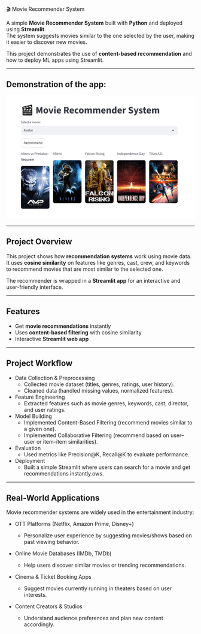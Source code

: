 🎬 Movie Recommender System

A simple **Movie Recommender System** built with **Python** and deployed using **Streamlit**.  
The system suggests movies similar to the one selected by the user, making it easier to discover new movies.  

This project demonstrates the use of **content-based recommendation** and how to deploy ML apps using Streamlit.

---


 ## Demonstration of the app:  
![App Screenshot](Capture....PNG)


---

##  Project Overview

This project shows how **recommendation systems** work using movie data.  
It uses **cosine similarity** on features like genres, cast, crew, and keywords to recommend movies that are most similar to the selected one.  

The recommender is wrapped in a **Streamlit app** for an interactive and user-friendly interface.

---

##  Features

-  Get **movie recommendations** instantly  
-  Uses **content-based filtering** with cosine similarity  
-  Interactive **Streamlit web app**  
  

---

## Project Workflow

- Data Collection & Preprocessing
   - Collected movie dataset (titles, genres, ratings, user history).
   - Cleaned data (handled missing values, normalized features).
- Feature Engineering
   - Extracted features such as movie genres, keywords, cast, director, and user ratings.
- Model Building
   - Implemented Content-Based Filtering (recommend movies similar to a given one).
   - Implemented Collaborative Filtering (recommend based on user–user or item–item similarities).
- Evaluation
   - Used metrics like Precision@K, Recall@K to evaluate performance.
- Deployment
   - Built a simple Streamlit where users can search for a movie and get recommendations instantly.ows.

---

## Real-World Applications

Movie recommender systems are widely used in the entertainment industry:

- OTT Platforms (Netflix, Amazon Prime, Disney+)
   - Personalize user experience by suggesting movies/shows based on past viewing behavior.

- Online Movie Databases (IMDb, TMDb)
   - Help users discover similar movies or trending recommendations.

- Cinema & Ticket Booking Apps
   - Suggest movies currently running in theaters based on user interests.

- Content Creators & Studios  
   - Understand audience preferences and plan new content accordingly.
